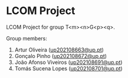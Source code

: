 # LCOM Project

LCOM Project for group T&lt;m&gt;&lt;n&gt;G&lt;p&gt;&lt;q&gt;.

Group members:

1. Artur Oliveira (up202108663@up.pt)
2. Gonçalo Pinho (up202108672@up.pt)
3. João Afonso Viveiros (up202108691@up.pt)
4. Tomás Sucena Lopes (up202108701@up.pt)
